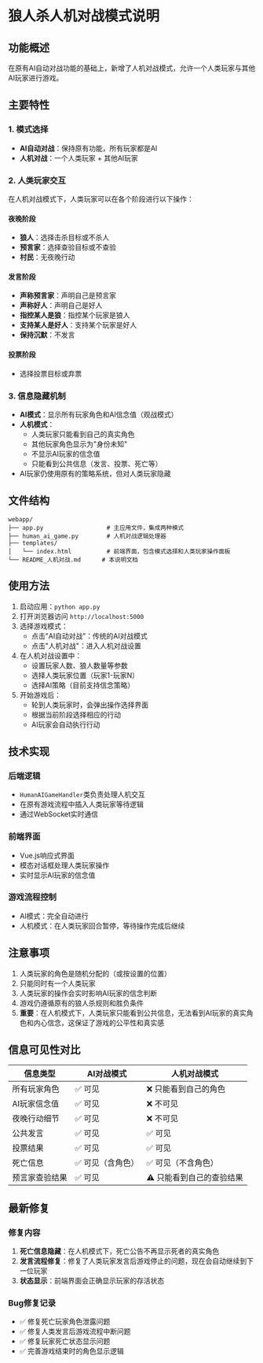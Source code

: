 # 狼人杀人机对战模式说明

## 功能概述

在原有AI自动对战功能的基础上，新增了人机对战模式，允许一个人类玩家与其他AI玩家进行游戏。

## 主要特性

### 1. 模式选择
- **AI自动对战**：保持原有功能，所有玩家都是AI
- **人机对战**：一个人类玩家 + 其他AI玩家

### 2. 人类玩家交互
在人机对战模式下，人类玩家可以在各个阶段进行以下操作：

#### 夜晚阶段
- **狼人**：选择击杀目标或不杀人
- **预言家**：选择查验目标或不查验
- **村民**：无夜晚行动

#### 发言阶段
- **声称预言家**：声明自己是预言家
- **声称好人**：声明自己是好人
- **指控某人是狼**：指控某个玩家是狼人
- **支持某人是好人**：支持某个玩家是好人
- **保持沉默**：不发言

#### 投票阶段
- 选择投票目标或弃票

### 3. 信息隐藏机制
- **AI模式**：显示所有玩家角色和AI信念值（观战模式）
- **人机模式**：
  - 人类玩家只能看到自己的真实角色
  - 其他玩家角色显示为"身份未知"
  - 不显示AI玩家的信念值
  - 只能看到公共信息（发言、投票、死亡等）
- AI玩家仍使用原有的策略系统，但对人类玩家隐藏

## 文件结构

```
webapp/
├── app.py                  # 主应用文件，集成两种模式
├── human_ai_game.py        # 人机对战逻辑处理器
├── templates/
│   └── index.html          # 前端界面，包含模式选择和人类玩家操作面板
└── README_人机对战.md      # 本说明文档
```

## 使用方法

1. 启动应用：`python app.py`
2. 打开浏览器访问 `http://localhost:5000`
3. 选择游戏模式：
   - 点击"AI自动对战"：传统的AI对战模式
   - 点击"人机对战"：进入人机对战设置
4. 在人机对战设置中：
   - 设置玩家人数、狼人数量等参数
   - 选择人类玩家位置（玩家1-玩家N）
   - 选择AI策略（目前支持信念策略）
5. 开始游戏后：
   - 轮到人类玩家时，会弹出操作选择界面
   - 根据当前阶段选择相应的行动
   - AI玩家会自动执行行动

## 技术实现

### 后端逻辑
- `HumanAIGameHandler`类负责处理人机交互
- 在原有游戏流程中插入人类玩家等待逻辑
- 通过WebSocket实时通信

### 前端界面
- Vue.js响应式界面
- 模态对话框处理人类玩家操作
- 实时显示AI玩家的信念值

### 游戏流程控制
- AI模式：完全自动进行
- 人机模式：在人类玩家回合暂停，等待操作完成后继续

## 注意事项

1. 人类玩家的角色是随机分配的（或按设置的位置）
2. 只能同时有一个人类玩家
3. 人类玩家的操作会实时影响AI玩家的信念判断
4. 游戏仍遵循原有的狼人杀规则和胜负条件
5. **重要**：在人机模式下，人类玩家只能看到公共信息，无法看到AI玩家的真实角色和内心信念，这保证了游戏的公平性和真实感

## 信息可见性对比

| 信息类型 | AI对战模式 | 人机对战模式 |
|---------|-----------|-------------|
| 所有玩家角色 | ✅ 可见 | ❌ 只能看到自己的角色 |
| AI玩家信念值 | ✅ 可见 | ❌ 不可见 |
| 夜晚行动细节 | ✅ 可见 | ❌ 不可见 |
| 公共发言 | ✅ 可见 | ✅ 可见 |
| 投票结果 | ✅ 可见 | ✅ 可见 |
| 死亡信息 | ✅ 可见（含角色） | ✅ 可见（不含角色） |
| 预言家查验结果 | ✅ 可见 | ⚠️ 只能看到自己的查验结果 |

## 最新修复

### 修复内容
1. **死亡信息隐藏**：在人机模式下，死亡公告不再显示死者的真实角色
2. **发言流程修复**：修复了人类玩家发言后游戏停止的问题，现在会自动继续到下一位玩家
3. **状态显示**：前端界面会正确显示玩家的存活状态

### Bug修复记录
- ✅ 修复死亡玩家角色泄露问题
- ✅ 修复人类发言后游戏流程中断问题  
- ✅ 修复玩家死亡状态显示问题
- ✅ 完善游戏结束时的角色显示逻辑 